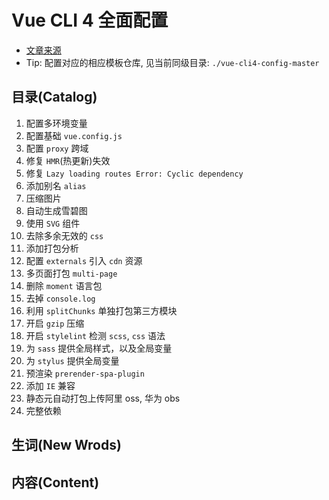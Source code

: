 # Vue CLI 4 全面配置

- [文章来源](https://github.com/staven630/vue-cli4-config)
- Tip: 配置对应的相应模板仓库, 见当前同级目录: `./vue-cli4-config-master`


## 目录(Catalog)
1. 配置多环境变量
1. 配置基础 `vue.config.js`
1. 配置 `proxy` 跨域
1. 修复 `HMR`(热更新)失效
1. 修复 `Lazy loading routes Error: Cyclic dependency`
1. 添加别名 `alias`
1. 压缩图片
1. 自动生成雪碧图
1. 使用 `SVG` 组件
1. 去除多余无效的 `css`
1. 添加打包分析
1. 配置 `externals` 引入 `cdn` 资源
1. 多页面打包 `multi-page`
1. 删除 `moment` 语言包
1. 去掉 `console.log`
1. 利用 `splitChunks` 单独打包第三方模块
1. 开启 `gzip` 压缩
1. 开启 `stylelint` 检测 `scss`, `css` 语法
1. 为 `sass` 提供全局样式，以及全局变量
1. 为 `stylus` 提供全局变量
1. 预渲染 `prerender-spa-plugin`
1. 添加 `IE` 兼容
1. 静态元自动打包上传阿里 oss, 华为 obs
1. 完整依赖


## 生词(New Wrods)




## 内容(Content)